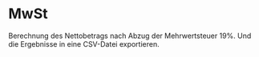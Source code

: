# MwSt
Berechnung des Nettobetrags nach Abzug der Mehrwertsteuer 19%. Und die Ergebnisse in eine CSV-Datei exportieren.
